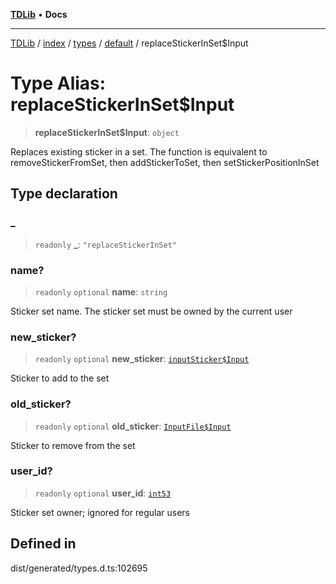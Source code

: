 [**TDLib**](../../../../../../README.md) • **Docs**

***

[TDLib](../../../../../../modules.md) / [index](../../../../../README.md) / [types](../../../README.md) / [default](../README.md) / replaceStickerInSet$Input

# Type Alias: replaceStickerInSet$Input

> **replaceStickerInSet$Input**: `object`

Replaces existing sticker in a set. The function is equivalent to removeStickerFromSet, then addStickerToSet, then setStickerPositionInSet

## Type declaration

### \_

> `readonly` **\_**: `"replaceStickerInSet"`

### name?

> `readonly` `optional` **name**: `string`

Sticker set name. The sticker set must be owned by the current user

### new\_sticker?

> `readonly` `optional` **new\_sticker**: [`inputSticker$Input`](inputSticker$Input.md)

Sticker to add to the set

### old\_sticker?

> `readonly` `optional` **old\_sticker**: [`InputFile$Input`](InputFile$Input.md)

Sticker to remove from the set

### user\_id?

> `readonly` `optional` **user\_id**: [`int53`](int53.md)

Sticker set owner; ignored for regular users

## Defined in

dist/generated/types.d.ts:102695
